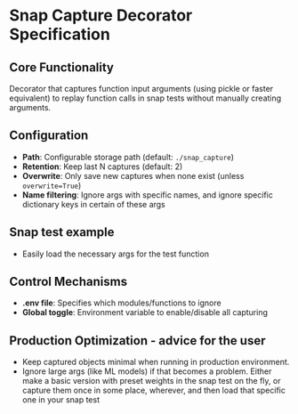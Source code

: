 # Snap Capture Decorator Specification

## Core Functionality
Decorator that captures function input arguments (using pickle or faster equivalent) to replay function calls in snap tests without manually creating arguments.

## Configuration
- **Path**: Configurable storage path (default: `./snap_capture`)
- **Retention**: Keep last N captures (default: 2)
- **Overwrite**: Only save new captures when none exist (unless `overwrite=True`)
- **Name filtering**: Ignore args with specific names, and ignore specific dictionary keys in certain of these args

## Snap test example
- Easily load the necessary args for the test function

## Control Mechanisms
- **.env file**: Specifies which modules/functions to ignore
- **Global toggle**: Environment variable to enable/disable all capturing

## Production Optimization - advice for the user
- Keep captured objects minimal when running in production environment.
- Ignore large args (like ML models) if that becomes a problem.
Either make a basic version with preset weights in the snap test on the fly,
or capture them once in some place, wherever, and then load that specific one in your snap test
